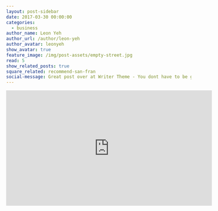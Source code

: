 ```yaml
---
layout: post-sidebar
date: 2017-03-30 00:00:00
categories:
  - business
author_name: Leon Yeh
author_url: /author/leon-yeh
author_avatar: leonyeh
show_avatar: true
feature_image: /img/post-assets/empty-street.jpg
read: 5
show_related_posts: true
square_related: recommend-san-fran
social-message: Great post over at Writer Theme - You dont have to be great to get started
---
```



<iframe src="https://www.youtube.com/embed/mB71wdD5fBU" width="560" height="315" frameborder="0" allowfullscreen="allowfullscreen"></iframe>